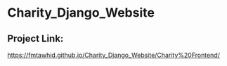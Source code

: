 # Charity_Django_Website
## Project Link: 
https://fmtawhid.github.io/Charity_Django_Website/Charity%20Frontend/
